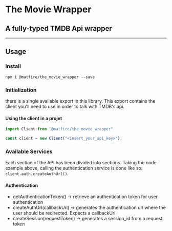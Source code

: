 # The Movie Wrapper

## A fully-typed TMDB Api wrapper

---

## Usage

### Install

`npm i @matfire/the_movie_wrapper --save`

### Initialization

there is a single available export in this library.
This export contains the client you'll need to use in order to talk with TMDB's api.

#### Using the client in a projet
```js
import Client from "@matfire/the_movie_wrapper"

const client = new Client("<insert_your_api_key>");
```

### Available Services

Each section of the API has been divided into sections. Taking the code example above, calling the authentication service is done like so: `client.auth.createAuthUrl()`.

#### Authentication
- getAuthenticationToken() -> retrieve an authentication token for user authentication
- createAuthUrl(callbackUrl) -> generates the authentication url where the user should be redirected. Expects a callbackUrl
- createSession(requestToken) -> generates a session_id from a request token